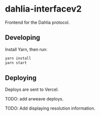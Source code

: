 # dahlia-interfacev2

Frontend for the Dahlia protocol.

## Developing

Install Yarn, then run:

```bash
yarn install
yarn start
```

## Deploying

Deploys are sent to Vercel.

TODO: add arweave deploys.

TODO: Add displaying resolution information.